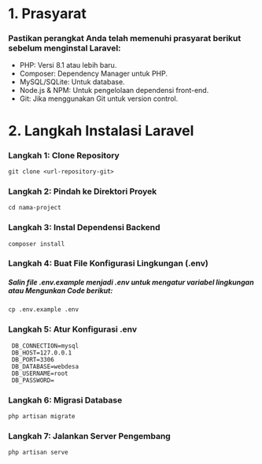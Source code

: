 # 1. Prasyarat 
### Pastikan perangkat Anda telah memenuhi prasyarat berikut sebelum menginstal Laravel:

- PHP: Versi 8.1 atau lebih baru.
- Composer: Dependency Manager untuk PHP.
- MySQL/SQLite: Untuk database.
- Node.js & NPM: Untuk pengelolaan dependensi front-end.
- Git: Jika menggunakan Git untuk version control.

# 2. Langkah Instalasi Laravel 

### Langkah 1: Clone Repository 
```
git clone <url-repository-git>
```
### Langkah 2: Pindah ke Direktori Proyek 
```
cd nama-project
```
### Langkah 3: Instal Dependensi Backend
```
composer install
```
### Langkah 4: Buat File Konfigurasi Lingkungan (.env)

##### Salin file .env.example menjadi .env untuk mengatur variabel lingkungan atau Mengunkan Code berikut:

```
cp .env.example .env
```

### Langkah 5: Atur Konfigurasi .env

```
 DB_CONNECTION=mysql
 DB_HOST=127.0.0.1
 DB_PORT=3306
 DB_DATABASE=webdesa
 DB_USERNAME=root
 DB_PASSWORD=
```

### Langkah 6: Migrasi Database

```
php artisan migrate
```

### Langkah 7: Jalankan Server Pengembang


```
php artisan serve
```

